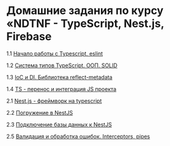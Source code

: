 # Домашние задания по курсу «NDTNF - TypeScript, Nest.js, Firebase

1.1 [Начало работы с Typescript, eslint](001-TypeScript)

1.2 [Система типов TypeScript. ООП. SOLID](002-TypeScript)

1.3 [IoС и DI. Библиотека reflect-metadata](003-Ioc)

1.4 [TS - перенос и интеграция JS проекта](004-Migrate%20to%20Typescript)

2.1 [Nest.js - фреймворк на typescript](005-nestjs)

2.2 [Погружение в NestJS](006-nestjs-ext)

2.3 [Подключение базы данных к NestJS](008-nestjs-db)

2.5 [Валидация и обработка ошибок. Interceptors, pipes](010-nestjs-validation)
